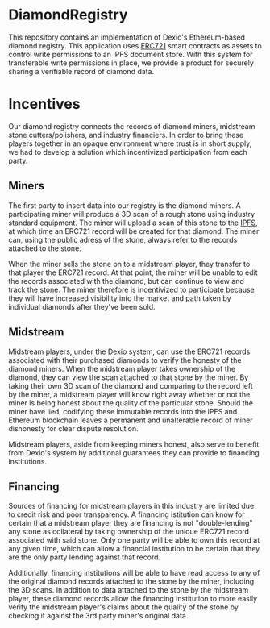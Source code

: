 # DiamondRegistry
This repository contains an implementation of Dexio's Ethereum-based diamond registry. This application uses [ERC721](https://github.com/ethereum/eips/issues/721) smart contracts as assets to control write permissions to an IPFS document store. With this system for transferable write permissions in place, we provide a product for securely sharing a verifiable record of diamond data.

# Incentives
Our diamond registry connects the records of diamond miners, midstream stone cutters/polishers, and industry financiers. In order to bring these players together in an opaque environment where trust is in short supply, we had to develop a solution which incentivized participation from each party.

## Miners

The first party to insert data into our registry is the diamond miners. A participating miner will produce a 3D scan of a rough stone using industry standard equipment. The miner will upload a scan of this stone to the [IPFS](https://github.com/ipfs/ipfs), at which time an ERC721 record will be created for that diamond. The miner can, using the public adress of the stone, always refer to the records attached to the stone.

When the miner sells the stone on to a midstream player, they transfer to that player the ERC721 record. At that point, the miner will be unable to edit the records associated with the diamond, but can continue to view and track the stone. The miner therefore is incentivized to participate because they will have increased visibility into the market and path taken by individual diamonds after they've been sold.

## Midstream

Midstream players, under the Dexio system, can use the ERC721 records associated with their purchased diamonds to verify the honesty of the diamond miners. When the midstream player takes ownership of the diamond, they can view the scan attached to that stone by the miner. By taking their own 3D scan of the diamond and comparing to the record left by the miner, a midstream player will know right away whether or not the miner is being honest about the quality of the particular stone. Should the miner have lied, codifying these immutable records into the IPFS and Ethereum blockchain leaves a permanent and unalterable record of miner dishonesty for clear dispute resolution.

Midstream players, aside from keeping miners honest, also serve to benefit from Dexio's system by additional guarantees they can provide to financing institutions.

## Financing

Sources of financing for midstream players in this industry are limited due to credit risk and poor transparency. A financing istitution can know for certain that a midstream player they are financing is not "double-lending" any stone as collateral by taking ownership of the unique ERC721 record associated with said stone. Only one party will be able to own this record at any given time, which can allow a financial institution to be certain that they are the only party lending against that record.

Additionally, financing institutions will be able to have read access to any of the original diamond records attached to the stone by the miner, including the 3D scans. In addition to data attached to the stone by the midstream player, these diamond records allow the financing institution to more easily verify the midstream player's claims about the quality of the stone by checking it against the 3rd party miner's original data.
